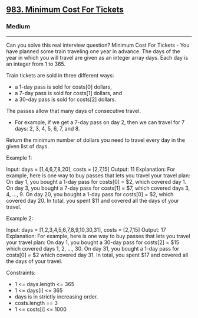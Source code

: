 <h2><a href="https://leetcode.com/problems/minimum-cost-for-tickets/">983. Minimum Cost For Tickets</a></h2><h3>Medium</h3><hr>Can you solve this real interview question? Minimum Cost For Tickets - You have planned some train traveling one year in advance. The days of the year in which you will travel are given as an integer array days. Each day is an integer from 1 to 365.

Train tickets are sold in three different ways:

- a 1-day pass is sold for costs[0] dollars,
- a 7-day pass is sold for costs[1] dollars, and
- a 30-day pass is sold for costs[2] dollars.

The passes allow that many days of consecutive travel.

- For example, if we get a 7-day pass on day 2, then we can travel for 7 days: 2, 3, 4, 5, 6, 7, and 8.

Return the minimum number of dollars you need to travel every day in the given list of days.



Example 1:

Input: days = [1,4,6,7,8,20], costs = [2,7,15]
Output: 11
Explanation: For example, here is one way to buy passes that lets you travel your travel plan:
On day 1, you bought a 1-day pass for costs[0] = $2, which covered day 1.
On day 3, you bought a 7-day pass for costs[1] = $7, which covered days 3, 4, ..., 9.
On day 20, you bought a 1-day pass for costs[0] = $2, which covered day 20.
In total, you spent $11 and covered all the days of your travel.

Example 2:

Input: days = [1,2,3,4,5,6,7,8,9,10,30,31], costs = [2,7,15]
Output: 17
Explanation: For example, here is one way to buy passes that lets you travel your travel plan:
On day 1, you bought a 30-day pass for costs[2] = $15 which covered days 1, 2, ..., 30.
On day 31, you bought a 1-day pass for costs[0] = $2 which covered day 31.
In total, you spent $17 and covered all the days of your travel.



Constraints:

- 1 <= days.length <= 365
- 1 <= days[i] <= 365
- days is in strictly increasing order.
- costs.length == 3
- 1 <= costs[i] <= 1000

